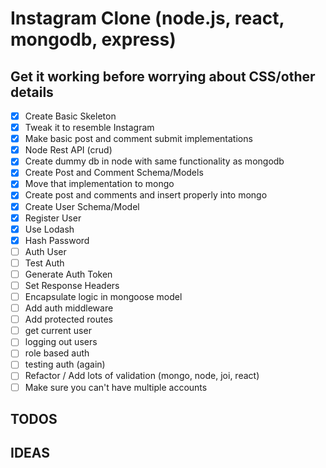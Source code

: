 # Instagram Clone (node.js, react, mongodb, express)

## Get it working before worrying about CSS/other details

* [x] Create Basic Skeleton
* [x] Tweak it to resemble Instagram
* [x] Make basic post and comment submit implementations
* [x] Node Rest API (crud)
* [x] Create dummy db in node with same functionality as mongodb
* [x] Create Post and Comment Schema/Models
* [x] Move that implementation to mongo
* [x] Create post and comments and insert properly into mongo
* [x] Create User Schema/Model
* [x] Register User
* [x] Use Lodash
* [x] Hash Password
* [ ] Auth User
* [ ] Test Auth
* [ ] Generate Auth Token
* [ ] Set Response Headers
* [ ] Encapsulate logic in mongoose model
* [ ] Add auth middleware
* [ ] Add protected routes
* [ ] get current user
* [ ] logging out users
* [ ] role based auth
* [ ] testing auth (again)
* [ ] Refactor / Add lots of validation (mongo, node, joi, react)
* [ ] Make sure you can't have multiple accounts

## TODOS

## IDEAS
